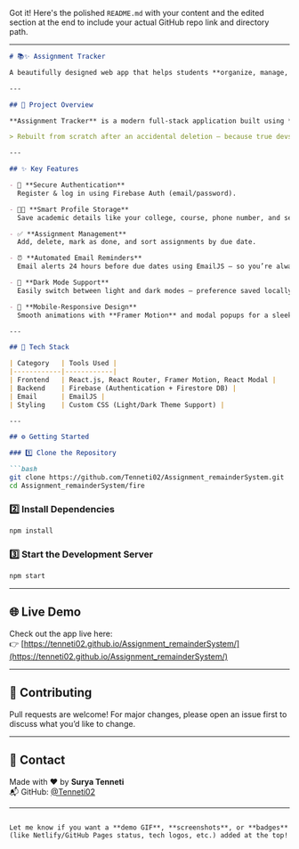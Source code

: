 Got it! Here's the polished `README.md` with your content and the edited section at the end to include your actual GitHub repo link and directory path.

---

```markdown
# 📚✨ Assignment Tracker

A beautifully designed web app that helps students **organize, manage, and never miss** their assignment deadlines — with **real-time storage**, **email alerts**, and a clean, responsive UI.

---

## 🚀 Project Overview

**Assignment Tracker** is a modern full-stack application built using **React.js**, powered by **Firebase**, and integrated with **EmailJS** for smart assignment reminders. Whether you're in school, college, or any academic setup, this tool helps you stay ahead of deadlines effortlessly.

> Rebuilt from scratch after an accidental deletion — because true devs bounce back stronger. 💪🔥

---

## ✨ Key Features

- 🔐 **Secure Authentication**  
  Register & log in using Firebase Auth (email/password).

- 🧑‍🎓 **Smart Profile Storage**  
  Save academic details like your college, course, phone number, and semester.

- ✅ **Assignment Management**  
  Add, delete, mark as done, and sort assignments by due date.

- ⏰ **Automated Email Reminders**  
  Email alerts 24 hours before due dates using EmailJS — so you’re always in the loop.

- 🌙 **Dark Mode Support**  
  Easily switch between light and dark modes — preference saved locally.

- 📱 **Mobile-Responsive Design**  
  Smooth animations with **Framer Motion** and modal popups for a sleek UX.

---

## 🧱 Tech Stack

| Category   | Tools Used |
|------------|------------|
| Frontend   | React.js, React Router, Framer Motion, React Modal |
| Backend    | Firebase (Authentication + Firestore DB) |
| Email      | EmailJS |
| Styling    | Custom CSS (Light/Dark Theme Support) |

---

## ⚙️ Getting Started

### 1️⃣ Clone the Repository

```bash
git clone https://github.com/Tenneti02/Assignment_remainderSystem.git
cd Assignment_remainderSystem/fire
```

### 2️⃣ Install Dependencies

```bash
npm install
```

### 3️⃣ Start the Development Server

```bash
npm start
```

---

## 🌐 Live Demo

Check out the app live here:  
👉 [https://tenneti02.github.io/Assignment_remainderSystem/](https://tenneti02.github.io/Assignment_remainderSystem/)

---

## 🤝 Contributing

Pull requests are welcome! For major changes, please open an issue first to discuss what you’d like to change.

---

## 📩 Contact

Made with ❤️ by **Surya Tenneti**  
📬 GitHub: [@Tenneti02](https://github.com/Tenneti02)

---

```

Let me know if you want a **demo GIF**, **screenshots**, or **badges** (like Netlify/GitHub Pages status, tech logos, etc.) added at the top!

